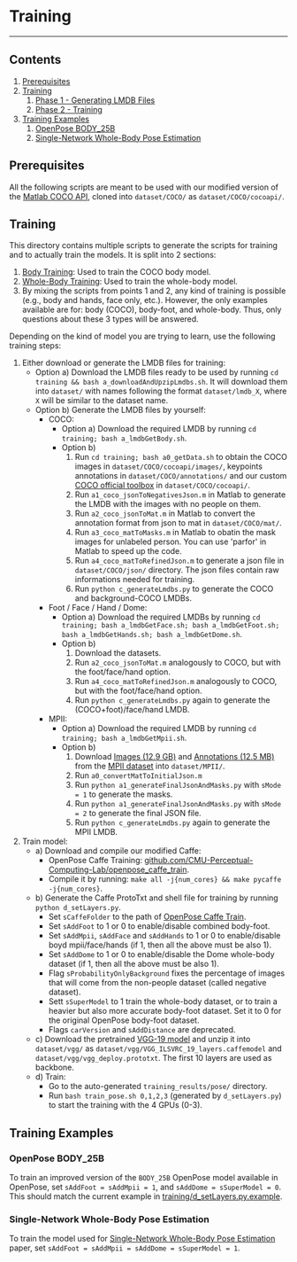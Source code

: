 # Training
----------------------------------------------------------------------------------------------------



## Contents
1. [Prerequisites](#prerequisites)
2. [Training](#training)
    1. [Phase 1 - Generating LMDB Files](#phase-1-generating-lmdb-files)
    2. [Phase 2 - Training](#phase-2-training)
3. [Training Examples](#training-examples)
    1. [OpenPose BODY_25B](#openpose-body-25)
    2. [Single-Network Whole-Body Pose Estimation](#single-network-whole-body-pose-estimation)



## Prerequisites
All the following scripts are meant to be used with our modified version of the [Matlab COCO API](https://github.com/gineshidalgo99/cocoapi.git), cloned into `dataset/COCO/` as `dataset/COCO/cocoapi/`.



## Training
This directory contains multiple scripts to generate the scripts for training and to actually train the models. It is split into 2 sections:
1. [Body Training](#body-training): Used to train the COCO body model.
2. [Whole-Body Training](#whole-body-training): Used to train the whole-body model.
3. By mixing the scripts from points 1 and 2, any kind of training is possible (e.g., body and hands, face only, etc.). However, the only examples available are for: body (COCO), body-foot, and whole-body. Thus, only questions about these 3 types will be answered.

Depending on the kind of model you are trying to learn, use the following training steps:
1. Either download or generate the LMDB files for training:
    - Option a) Download the LMDB files ready to be used by running `cd training && bash a_downloadAndUpzipLmdbs.sh`. It will download them into `dataset/` with names following the format `dataset/lmdb_X`, where `X` will be similar to the dataset name.
    - Option b) Generate the LMDB files by yourself:
        - COCO:
            - Option a) Download the required LMDB by running `cd training; bash a_lmdbGetBody.sh`.
            - Option b)
                1. Run `cd training; bash a0_getData.sh` to obtain the COCO images in `dataset/COCO/cocoapi/images/`, keypoints annotations in `dataset/COCO/annotations/` and our custom [COCO official toolbox](https://github.com/gineshidalgo99/cocoapi) in `dataset/COCO/cocoapi/`.
                2. Run `a1_coco_jsonToNegativesJson.m` in Matlab to generate the LMDB with the images with no people on them.
                3. Run `a2_coco_jsonToMat.m` in Matlab to convert the annotation format from json to mat in `dataset/COCO/mat/`.
                4. Run `a3_coco_matToMasks.m` in Matlab to obatin the mask images for unlabeled person. You can use 'parfor' in Matlab to speed up the code.
                5. Run `a4_coco_matToRefinedJson.m` to generate a json file in `dataset/COCO/json/` directory. The json files contain raw informations needed for training.
                6. Run `python c_generateLmdbs.py` to generate the COCO and background-COCO LMDBs.
        - Foot / Face / Hand / Dome:
            - Option a) Download the required LMDBs by running `cd training; bash a_lmdbGetFace.sh; bash a_lmdbGetFoot.sh; bash a_lmdbGetHands.sh; bash a_lmdbGetDome.sh`.
            - Option b)
                1. Download the datasets.
                2. Run `a2_coco_jsonToMat.m` analogously to COCO, but with the foot/face/hand option.
                3. Run `a4_coco_matToRefinedJson.m` analogously to COCO, but with the foot/face/hand option.
                4. Run `python c_generateLmdbs.py` again to generate the (COCO+foot)/face/hand LMDB.
        - MPII:
            - Option a) Download the required LMDB by running `cd training; bash a_lmdbGetMpii.sh`.
            - Option b)
                1. Download [Images (12.9 GB)](https://datasets.d2.mpi-inf.mpg.de/andriluka14cvpr/mpii_human_pose_v1.tar.gz) and [Annotations (12.5 MB)](https://datasets.d2.mpi-inf.mpg.de/andriluka14cvpr/mpii_human_pose_v1_u12_2.zip) from the [MPII dataset](http://human-pose.mpi-inf.mpg.de/#download) into `dataset/MPII/`.
                2. Run `a0_convertMatToInitialJson.m`
                3. Run `python a1_generateFinalJsonAndMasks.py` with `sMode = 1` to generate the masks.
                4. Run `python a1_generateFinalJsonAndMasks.py` with `sMode = 2` to generate the final JSON file.
                5. Run `python c_generateLmdbs.py` again to generate the MPII LMDB.
2. Train model:
    - a) Download and compile our modified Caffe:
        - OpenPose Caffe Training: [github.com/CMU-Perceptual-Computing-Lab/openpose_caffe_train](https://github.com/CMU-Perceptual-Computing-Lab/openpose_caffe_train).
        - Compile it by running: `make all -j{num_cores} && make pycaffe -j{num_cores}`.
    - b) Generate the Caffe ProtoTxt and shell file for training by running `python d_setLayers.py`.
        - Set `sCaffeFolder` to the path of [OpenPose Caffe Train](https://github.com/CMU-Perceptual-Computing-Lab/openpose_caffe_train).
        - Set `sAddFoot` to 1 or 0 to enable/disable combined body-foot.
        - Set `sAddMpii`, `sAddFace` and `sAddHands` to 1 or 0 to enable/disable boyd mpii/face/hands (if 1, then all the above must be also 1).
        - Set `sAddDome` to 1 or 0 to enable/disable the Dome whole-body dataset (if 1, then all the above must be also 1).
        - Flag `sProbabilityOnlyBackground` fixes the percentage of images that will come from the non-people dataset (called negative dataset).
        - Sett `sSuperModel` to 1 train the whole-body dataset, or to train a heavier but also more accurate body-foot dataset. Set it to 0 for the original OpenPose body-foot dataset. 
        - Flags `carVersion` and `sAddDistance` are deprecated.
    - c) Download the pretrained [VGG-19 model](https://gist.github.com/ksimonyan/3785162f95cd2d5fee77) and unzip it into `dataset/vgg/` as `dataset/vgg/VGG_ILSVRC_19_layers.caffemodel` and `dataset/vgg/vgg_deploy.prototxt`. The first 10 layers are used as backbone.
    - d) Train:
        - Go to the auto-generated `training_results/pose/` directory.
        - Run `bash train_pose.sh 0,1,2,3` (generated by `d_setLayers.py`) to start the training with the 4 GPUs (0-3).



## Training Examples
### OpenPose BODY_25B
To train an improved version of the `BODY_25B` OpenPose model available in OpenPose, set `sAddFoot = sAddMpii = 1`, and `sAddDome = sSuperModel = 0`. This should match the current example in [training/d_setLayers.py.example](./d_setLayers.py.example).

### Single-Network Whole-Body Pose Estimation
To train the model used for [Single-Network Whole-Body Pose Estimation](../README.md#citation) paper, set `sAddFoot = sAddMpii = sAddDome = sSuperModel = 1`.
